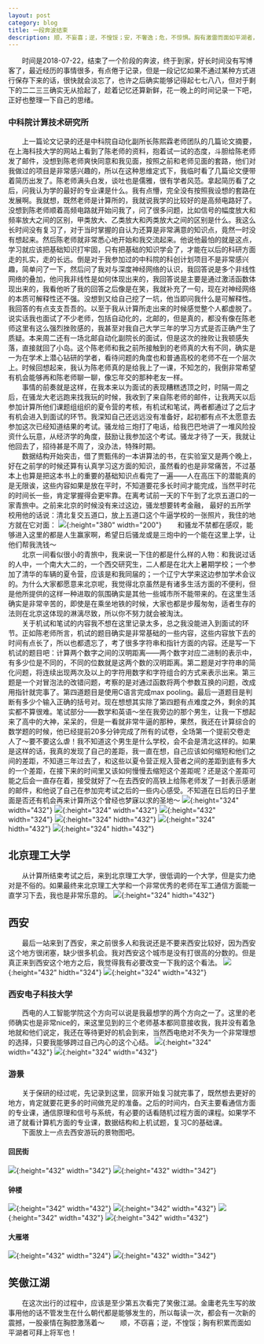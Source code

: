 ```yaml
---
layout: post
category: blog
title: 一段奔波结束
description: 顺，不妄喜；逆，不惶馁；安，不奢逸；危，不惊惧。胸有激雷而面如平湖者，可拜上将军
---
```

　　时间是2018-07-22，结束了一个阶段的奔波，终于到家，好长时间没有写博客了，最近经历的事情很多，有点倦于记录，但是一段记忆如果不通过某种方式进行保存下来的话，很快就会淡忘了，也许之后确实能够记得起七七八八，但对于剩下的二二三三确实无从拾起了，趁着记忆还算新鲜，花一晚上的时间记录一下吧，正好也整理一下自己的思绪。<br>
### 中科院计算技术研究所
　　上一篇论文记录的还是中科院自动化副所长陈熙霖老师团队的几篇论文摘要，在上海科技大学的网站上看到了陈老师的资料，抱着试一试的态度，斗胆给陈老师发了邮件，没想到陈老师爽快同意和我见面，按照之前和老师见面的套路，他们对我做过的项目是非常感兴趣的，所以在这种思维定式下，我临时看了几篇论文便带着简历出发了。陈老师满头白发，谈吐也是儒雅，很有学者风范。拿起简历看了之后，问我认为学的最好的专业课是什么。我有点懵，完全没有按照我设想的套路在发展啊。我就想，既然老师是计算所的，我就说我学的比较好的是高频电路好了。没想到陈老师顺着高频电路就开始问我了，问了很多问题，比如信号的幅度放大和频率放大之间的区别，甲类放大、乙类放大和丙类放大之间的区别是什么。我这么长时间没有复习了，对于当时掌握的自认为还算是非常满意的知识点，竟然一时没有想起来。然后陈老师就非常悉心地开始和我交流起来。他说他最怕的就是这点，学习就应该把基础知识打牢固，只有把基础的知识学会了，才能在以后的科研方面走的扎实，走的长远。倒是对于我参加过的中科院的科创计划项目不是非常感兴趣，简单问了一下，然后问了我对与深度神经网络的认识，我回答说是多个非线性网络的叠加，他问我非线性是如何体现出来的，我回答说是主要是通过激活函数体现出来的，我看他听了我的回答之后像是在笑，我就补充了一句，现在对神经网络的本质可解释性还不强。没想到又给自己挖了一坑，他当即问我什么是可解释性。我回答的有点支支吾吾的。以至于我从计算所走出来的时候感觉整个人都虚脱了。说实话我也面试了不少老师，包括自动化的，北邮的，但是真的，都没有像在陈老师这里有这么强烈挫败感的，我甚至对我自己大学三年的学习方式是否正确产生了质疑。本来周二还有一场北邮自动化副院长的面试，但是这次的挫败让我顿感失落，直接就回了小岛。这个陈老师和我之前所接触到的老师真的大有不同，确实是一为在学术上潜心钻研的学者，看待问题的角度也和普通高校的老师不在一个层次上。时候回想起来，我认为陈老师真的是给我上了一课，不知怎的，我倒非常希望有机会能够再和陈老师聊一聊，像忘年交的那种老友一样。<br>
　　事情的前奏就是这样，在我本来以为面试的表现糟糕透顶之时，时隔一周之后，在骚龙大老远跑来找我玩的时候，我收到了来自陈老师的邮件，让我两天以后参加计算所他们课题组组织的夏令营的考核，有机试和笔试，两者都通过了之后才有机会进入到面试的环节。我深知自己还远远没有准备好，起初都有点不太愿意去参加这次已经知道结果的考试。骚龙给三炮打了电话，给我巴巴地讲了一堆风险投资什么玩意，从经济学的角度，鼓励让我参加这个考试。骚龙才待了一天，我就让他回去了，招待甚是不周了，没办法，特殊时期。<br>
　　数据结构开始突击，借了贾甄伟的一本讲算法的书，在实验室又是两个晚上，好在之前学的时候还算有认真学习这方面的知识，虽然看的也是非常痛苦，不过基本上也算是把这本书上的重要的基础知识点看完了一遍——人在高压下的潜能真的是无限诶，这些内容如果是放在平时，不知道要花多长时间才能完成，当然平时花的时间长一些，肯定掌握得会更牢靠。在离考试前一天的下午到了北京五道口的一家青旅中。之前来北京的时候没有来过这边，骚龙想要转考金融， 最好的五所学校用他的话说：清北复交五道口，放上五道口这个牛逼学校的一张照片，我住的地方就在它对面：
![](/downloads/五道口.jpeg){:height="380" width="200"}
　　和骚龙不禁都在感叹，能够进入这里的都是人生赢家啊，希望日后骚龙或是三炮中的一个能在这里上学，让他们帮我洗钱～<br>
　　北京一间看似很小的青旅中，我来说一下住的都是什么样的人物：和我说过话的人中，一个南大大二的，一个西交研究生，二人都是在北大上暑期学校；一个参加了清华的车辆的夏令营，应该是和我同届的；一个辽宁大学来这边参加学术会议的。为什么大家都愿意来北京呢，我觉得北京虽然是有诸多生活方面的不便利，但是他所提供的这样一种进取的氛围确实是其他一些城市所不能带来的。在这里生活确实是非常辛苦的，即使是在乘坐地铁的时候，大家也都是步履匆匆，适者生存的法则在北京这体现的淋漓尽致，所以你不努力就会被淘汰。<br>
　　关于机试和笔试的内容我不想在这里记录太多，总之我没能进入到面试的环节。正如陈老师所言，机试的题目确实是非常基础的一些内容，这些内容放下去的时间有点长了，所以也都遗忘了，考了很多字符串和指针方面的内容。还是写一下机试的题目吧：计算两个数字之间的汉明距离——两个数字对应二进制的表示中，有多少位是不同的，不同的位数就是这两个数的汉明距离。第二题是对字符串的简化问题，将连续出现两次及以上的字符用数字和字符组合的方式来表示出来。第三题是一个对冒泡法的改错问题，考察的是对通过函数将两个参数互换的问题，改成用指针就完事了。第四道题目是使用C语言完成max pooling。最后一道题目是判断有多少个输入正确的括号对。现在想想其实除了第四题有点难度之外，剩余的其实都不算很难。笔试部分——数学和英语～坐在我旁边的那个男生，让我一下想起来了高中的大神，呆呆的，但是一看就非常牛逼的那种，果然，我还在计算综合的数学题的时候，他已经提前20多分钟完成了所有的试卷，全场第一个提前交卷走人了～要不要这么虐！我不知道这个男生是什么学校，会不会是清北这样的。如果是这样的话，我真的发现了自己的差距，我一直在想，自己应该如何缩短和他们之间的差距，不知道三年过去了，和这些以夏令营正规入营者之间的差距到底有多大的一个差距，在接下来的时间里又该如何慢慢去缩短这个差距呢？还是这个差距可能之后会一直存在着，接受就好了～在去西安的高铁上给陈老师发了一封表示感谢的邮件，和他说了自己在参加完考试之后的一些内心感受。不知道在日后的日子里面是否还有机会再来计算所这个曾经也梦寐以求的圣地～
![](/downloads/计算所.jpeg){:height="324" width="432"}
![](/downloads/计算所大厅.jpeg){:height="324" width="432"}
![](/downloads/参加机试的人员.jpeg){:height="432" width="324"}
![](/downloads/计算所周边1.jpeg){:height="324" hidth="432"}
![](/downloads/计算所周边2.jpeg){:height="324" hidth="432"}
![](/downloads/计算所周边3.jpeg){:height="324" hidth="432"}

## 北京理工大学
　　从计算所结束考试之后，来到北京理工大学，很低调的一个大学，但是实力绝对是不俗的。如果最终来北京理工大学和一个非常优秀的老师在军工通信方面能一直学习下去，我也是非常乐意的。
![](/downloads/北京理工大学.jpeg){:height="324" hidth="432"}

## 西安
　　最后一站来到了西安，来之前很多人和我说还是不要来西安比较好，因为西安这个地方很闭塞，缺少很多机会。我对西安这个城市是没有打很高的分数的。但是真正来到西安这个地方之后，我觉得我有必要改变一下我的这个看法。
![](/downloads/西安1.jpeg){:height="432" hidth="324"}
![](/downloads/凉皮.jpeg){:height="324" width="432"}
 ### 西安电子科技大学
 　　西电的人工智能学院这个方向可以说是我最想学的两个方向之一了。这里的老师确实也是非常nice的，来这里见到的三个老师基本都同意接收我，我并没有着急地就和他们说定，我还在等待更好的机会到来，当然西电绝对不失为一个非常理想的选择，只要我能够跨过自己内心的这个心结。
 ![](/downloads/西电1.jpeg){:height="324" width="432"}
 ![](/downloads/西电2.jpeg){:height="324" width="432"}
 

### 游景
 　　关于保研的经过呢，先记录到这里，回家开始复习就完事了，既然想去更好的地方，肯定就要花更多的时间做充足的准备。之后的时间内，白天主要看通信方面的专业课，通信原理和信号与系统，有必要的话看随机过程方面的课程。如果学不进了就看计算机方面的专业课，数据结构和上机试题，复习C的基础课。<br>
 　　下面放上一点去西安游玩的景物图吧。

#### 回民街
![](/downloads/回民街1.jpeg){:height="432" width="342"}
![](/downloads/回民街2.jpeg){:height="432" width="342"}

#### 钟楼
![](/downloads/钟楼1.jpeg){:height="342" width="432"}
![](/downloads/钟楼2.jpeg){:height="342" width="432"}
![](/downloads/钟楼3.jpeg){:height="342" width="432"}
![](/downloads/钟楼4.jpeg){:height="342" width="432"}

#### 大雁塔
![](/downloads/大雁塔1.jpeg){:height="432" width="324"}
![](/downloads/大雁塔2.jpeg){:height="432" width="342"}

## 笑傲江湖
　　在这次出行的过程中，应该是至少第五次看完了笑傲江湖。金庸老先生写的故事用他的话不管发生在什么朝代都是能够发生的，所以每读一次，都会有一次新的震撼，一股豪情在胸腔激荡着～
　　顺，不窃喜；逆，不惶馁；胸有积累而面如平湖者可拜上将军也！